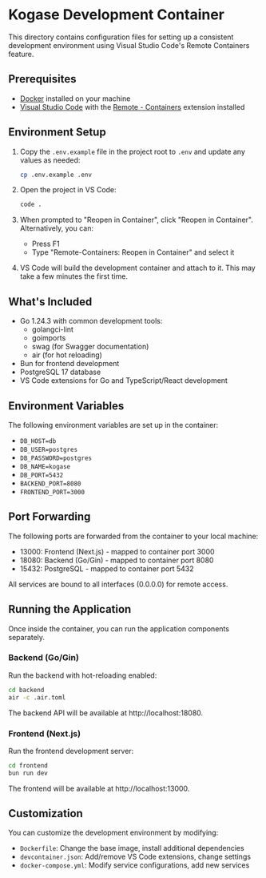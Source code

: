 # Kogase Development Container

This directory contains configuration files for setting up a consistent development environment using Visual Studio Code's Remote Containers feature.

## Prerequisites

- [Docker](https://www.docker.com/products/docker-desktop) installed on your machine
- [Visual Studio Code](https://code.visualstudio.com/) with the [Remote - Containers](https://marketplace.visualstudio.com/items?itemName=ms-vscode-remote.remote-containers) extension installed

## Environment Setup

1. Copy the `.env.example` file in the project root to `.env` and update any values as needed:

   ```bash
   cp .env.example .env
   ```

2. Open the project in VS Code:

   ```bash
   code .
   ```

3. When prompted to "Reopen in Container", click "Reopen in Container". Alternatively, you can:

   - Press F1
   - Type "Remote-Containers: Reopen in Container" and select it

4. VS Code will build the development container and attach to it. This may take a few minutes the first time.

## What's Included

- Go 1.24.3 with common development tools:
  - golangci-lint
  - goimports
  - swag (for Swagger documentation)
  - air (for hot reloading)
- Bun for frontend development
- PostgreSQL 17 database
- VS Code extensions for Go and TypeScript/React development

## Environment Variables

The following environment variables are set up in the container:

- `DB_HOST=db`
- `DB_USER=postgres`
- `DB_PASSWORD=postgres`
- `DB_NAME=kogase`
- `DB_PORT=5432`
- `BACKEND_PORT=8080`
- `FRONTEND_PORT=3000`

## Port Forwarding

The following ports are forwarded from the container to your local machine:

- 13000: Frontend (Next.js) - mapped to container port 3000
- 18080: Backend (Go/Gin) - mapped to container port 8080
- 15432: PostgreSQL - mapped to container port 5432

All services are bound to all interfaces (0.0.0.0) for remote access.

## Running the Application

Once inside the container, you can run the application components separately.

### Backend (Go/Gin)

Run the backend with hot-reloading enabled:

```bash
cd backend
air -c .air.toml
```

The backend API will be available at http://localhost:18080.

### Frontend (Next.js)

Run the frontend development server:

```bash
cd frontend
bun run dev
```

The frontend will be available at http://localhost:13000.

## Customization

You can customize the development environment by modifying:

- `Dockerfile`: Change the base image, install additional dependencies
- `devcontainer.json`: Add/remove VS Code extensions, change settings
- `docker-compose.yml`: Modify service configurations, add new services
